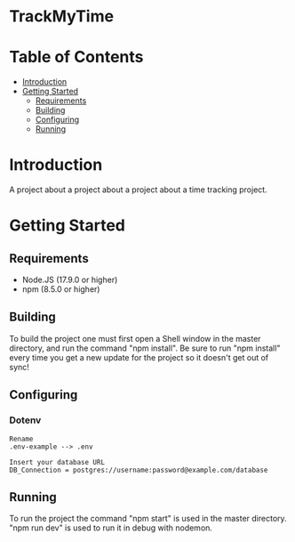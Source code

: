 # TrackMyTime

# Table of Contents

* [Introduction](#Introduction)
* [Getting Started](#Getting-Started)
  * [Requirements](#Requirements)
  * [Building](#Building)
  * [Configuring](#Configuring)
  * [Running](#Running)

# Introduction

A project about a project about a project about a time tracking project.

# Getting Started

## Requirements

* Node.JS (17.9.0 or higher)
* npm (8.5.0 or higher)

## Building

To build the project one must first open a Shell window in the master directory, and run the command "npm install". Be sure to run "npm install" every time you get a new update for the project so it doesn't get out of sync!

## Configuring
### Dotenv
```
Rename
.env-example --> .env

Insert your database URL
DB_Connection = postgres://username:password@example.com/database

```

## Running

To run the project the command "npm start" is used in the master directory. "npm run dev" is used to run it in debug with nodemon.
